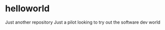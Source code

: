 helloworld
==========

Just another repository 
Just a pilot looking to try out the software dev world
